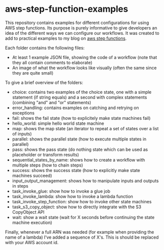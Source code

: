 # aws-step-function-examples
This repository contains examples for different configurations for using AWS step functions. Its purpose is purely informative to give developers an idea of the different ways we can configure our workflows. It was created to add to practical examples to my blog on [aws step functions]().

Each folder contains the following files:
- At least 1 example JSON file, showing the code of a workflow (note that they all contain comments to elaborate) 
- An image of what the workflow looks like visually (often the same since they are quite small)

To give a brief overview of the folders:
- choice: contains two examples of the choice state, one with a simple statement (if string equals) and a second with complex statements (combining "and" and "or" statements)
- error_handling: contains examples on catching and retrying on exceptions
- fail: shows the fail state (how to explicitely make state machines fail)
- hello_world: simple hello world state machine
- map: shows the map state (an iterator to repeat a set of states over a list of inputs)
- parallel: shows the  parallel state (how to execute multiple states in parallel)
- pass: shows the pass state (do nothing state which can be used as placeholder or transform results)
- sequential_states_by_name: shows how to create a workflow with multiple steps (how to chain steps)
- success: shows the success state (how to explicitly make state machines succeed)
- input_output_management: shows how to manipulate inputs and outputs in steps
- task_invoke_glue: show how to invoke a glue job
- task_invoke_lambda: show how to invoke a lambda function
- task_invoke_step_function: show how to invoke other state machines
- task_s3_copy_object: show how to directly integrate with the S3 CopyObject API
- wait: show a wait state (wait for X seconds before continuing the state machine execution)
 
Finally, whenever a full ARN was needed (for example when providing the name of a lambda) I've added a sequence of X's. This is should be replaced with your AWS account id.
